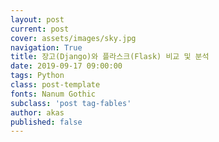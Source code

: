 ```yaml
---
layout: post
current: post
cover: assets/images/sky.jpg
navigation: True
title: 장고(Django)와 플라스크(Flask) 비교 및 분석
date: 2019-09-17 09:00:00
tags: Python
class: post-template
fonts: Nanum Gothic
subclass: 'post tag-fables'
author: akas
published: false
---
```

